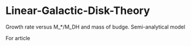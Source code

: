 # Linear-Galactic-Disk-Theory

Growth rate versus M_*/M_DH and mass of budge.
Semi-analytical model

For article
